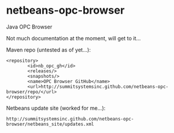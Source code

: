 netbeans-opc-browser
====================

Java OPC Browser

Not much documentation at the moment, will get to it...

Maven repo (untested as of yet...):

    <repository>
            <id>nb_opc_gh</id>
            <releases/>
            <snapshots/>
            <name>OPC Browser GitHub</name>
            <url>http://summitsystemsinc.github.com/netbeans-opc-browser/repo/</url>
    </repository>

Netbeans update site (worked for me...):

    http://summitsystemsinc.github.com/netbeans-opc-browser/netbeans_site/updates.xml
